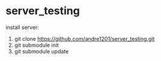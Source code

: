 # server_testing

install server:
1) git clone https://github.com/andre1201/server_testing.git
2) git submodule init
3) git submodule update
